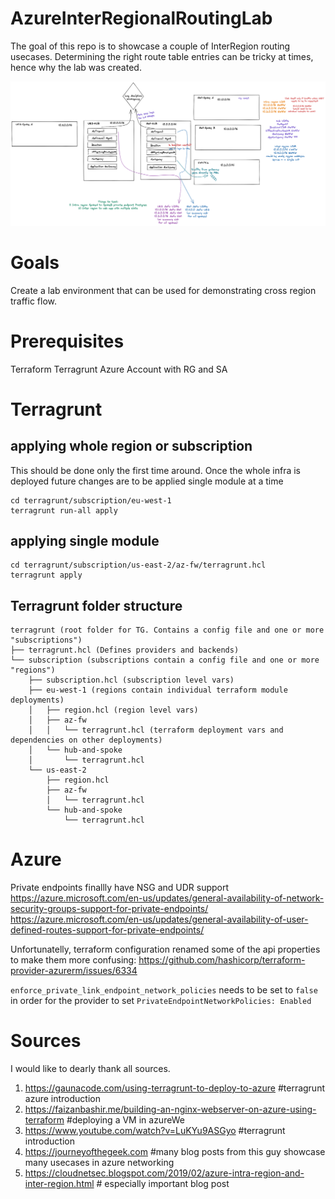 # AzureInterRegionalRoutingLab
The goal of this repo is to showcase a couple of InterRegion routing usecases. Determining the right route table entries can be tricky at times, hence why the lab was created.

![Excalidraw](docs/diagrams/AzureInterRegionalRoutingLab.png)

# Goals
Create a lab environment that can be used for demonstrating cross region traffic flow.

# Prerequisites
Terraform
Terragrunt
Azure Account with RG and SA

# Terragrunt
## applying whole region or subscription
This should be done only the first time around. Once the whole infra is deployed future changes are to be applied single module at a time
```
cd terragrunt/subscription/eu-west-1
terragrunt run-all apply
```
## applying single module
```
cd terragrunt/subscription/us-east-2/az-fw/terragrunt.hcl
terragrunt apply
```

## Terragrunt folder structure
```
terragrunt (root folder for TG. Contains a config file and one or more "subscriptions")
├── terragrunt.hcl (Defines providers and backends)
└── subscription (subscriptions contain a config file and one or more "regions")
    ├── subscription.hcl (subscription level vars)
    ├── eu-west-1 (regions contain individual terraform module deployments)
    │   ├── region.hcl (region level vars)
    │   ├── az-fw
    │   │   └── terragrunt.hcl (terraform deployment vars and dependencies on other deployments)
    │   └── hub-and-spoke
    │       └── terragrunt.hcl
    └── us-east-2
        ├── region.hcl
        ├── az-fw
        │   └── terragrunt.hcl
        └── hub-and-spoke
            └── terragrunt.hcl
```

# Azure
Private endpoints finallly have NSG and UDR support
https://azure.microsoft.com/en-us/updates/general-availability-of-network-security-groups-support-for-private-endpoints/
https://azure.microsoft.com/en-us/updates/general-availability-of-user-defined-routes-support-for-private-endpoints/

Unfortunatelly, terraform configuration renamed some of the api properties to make them more confusing:
https://github.com/hashicorp/terraform-provider-azurerm/issues/6334

`enforce_private_link_endpoint_network_policies` needs to be set to `false` in order for the provider to set `PrivateEndpointNetworkPolicies: Enabled`

# Sources
I would like to dearly thank all sources.
1. https://gaunacode.com/using-terragrunt-to-deploy-to-azure #terragrunt azure introduction
2. https://faizanbashir.me/building-an-nginx-webserver-on-azure-using-terraform #deploying a VM in azureWe
3. https://www.youtube.com/watch?v=LuKYu9ASGyo #terragrunt introduction
4. https://journeyofthegeek.com #many blog posts from this guy showcase many usecases in azure networking
5. https://cloudnetsec.blogspot.com/2019/02/azure-intra-region-and-inter-region.html # especially important blog post 